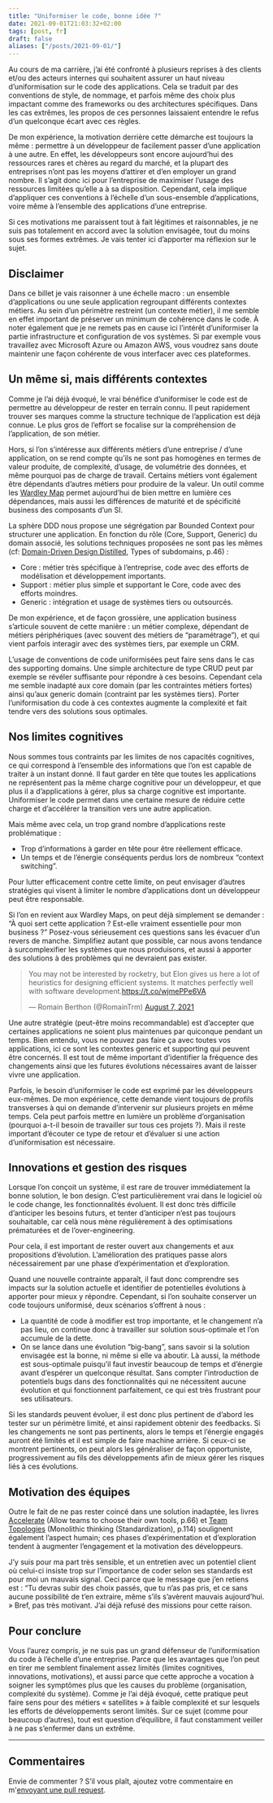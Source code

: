 ```yaml
---
title: "Uniformiser le code, bonne idée ?"
date: 2021-09-01T21:03:32+02:00
tags: [post, fr]
draft: false
aliases: ["/posts/2021-09-01/"]
---
```


Au cours de ma carrière, j’ai été confronté à plusieurs reprises à des clients et/ou des acteurs internes qui souhaitent assurer un haut niveau d’uniformisation sur le code des applications. Cela se traduit par des conventions de style, de nommage, et parfois même des choix plus impactant comme des frameworks ou des architectures spécifiques. Dans les cas extrêmes, les propos de ces personnes laissaient entendre le refus d’un quelconque écart avec ces règles.

De mon expérience, la motivation derrière cette démarche est toujours la même&nbsp;: permettre à un développeur de facilement passer d’une application à une autre. En effet, les développeurs sont encore aujourd’hui des ressources rares et chères au regard du marché, et la plupart des entreprises n’ont pas les moyens d’attirer et d’en employer un grand nombre. Il s’agit donc ici pour l’entreprise de maximiser l’usage des ressources limitées qu’elle a à sa disposition. Cependant, cela implique d’appliquer ces conventions à l’échelle d’un sous-ensemble d’applications, voire même à l’ensemble des applications d’une entreprise.

Si ces motivations me paraissent tout à fait légitimes et raisonnables, je ne suis pas totalement en accord avec la solution envisagée, tout du moins sous ses formes extrêmes. Je vais tenter ici d’apporter ma réflexion sur le sujet.

## Disclaimer

Dans ce billet je vais raisonner à une échelle macro&nbsp;: un ensemble d’applications ou une seule application regroupant différents contextes métiers. Au sein d’un périmètre restreint (un contexte métier), il me semble en effet important de préserver un minimum de cohérence dans le code. À noter également que je ne remets pas en cause ici l’intérêt d’uniformiser la partie infrastructure et configuration de vos systèmes. Si par exemple vous travaillez avec Microsoft Azure ou Amazon AWS, vous voudrez sans doute maintenir une façon cohérente de vous interfacer avec ces plateformes.

## Un même si, mais différents contextes

Comme je l’ai déjà évoqué, le vrai bénéfice d’uniformiser le code est de permettre au développeur de rester en terrain connu. Il peut rapidement trouver ses marques comme la structure technique de l’application est déjà connue. Le plus gros de l’effort se focalise sur la compréhension de l’application, de son métier.

Hors, si l’on s’intéresse aux différents métiers d’une entreprise / d’une application, on se rend compte qu’ils ne sont pas homogènes en termes de valeur produite, de complexité, d’usage, de volumétrie des données, et même pourquoi pas de charge de travail. Certains métiers vont également être dépendants d’autres métiers pour produire de la valeur. Un outil comme les [Wardley Map](https://learnwardleymapping.com/) permet aujourd’hui de bien mettre en lumière ces dépendances, mais aussi les différences de maturité et de spécificité business des composants d’un SI.

La sphère DDD nous propose une ségrégation par Bounded Context pour structurer une application. En fonction du rôle (Core, Support, Generic) du domain associé, les solutions techniques proposées ne sont pas les mêmes (cf: [Domain-Driven Design Distilled](https://www.goodreads.com/book/show/28602719-domain-driven-design-distilled), Types of subdomains, p.46)&nbsp;:

- Core&nbsp;: métier très spécifique à l’entreprise, code avec des efforts de modélisation et développement importants.
- Support&nbsp;: métier plus simple et supportant le Core, code avec des efforts moindres.
- Generic&nbsp;: intégration et usage de systèmes tiers ou outsourcés.

De mon expérience, et de façon grossière, une application business s’articule souvent de cette manière&nbsp;: un métier complexe, dépendant de métiers périphériques (avec souvent des métiers de “paramétrage”), et qui vient parfois interagir avec des systèmes tiers, par exemple un CRM.

L’usage de conventions de code uniformisées peut faire sens dans le cas des supporting domains. Une simple architecture de type CRUD peut par exemple se révéler suffisante pour répondre à ces besoins. Cependant cela me semble inadapté aux core domain (par les contraintes métiers fortes) ainsi qu’aux generic domain (contraint par les systèmes tiers). Porter l’uniformisation du code à ces contextes augmente la complexité et fait tendre vers des solutions sous optimales.

## Nos limites cognitives

Nous sommes tous contraints par les limites de nos capacités cognitives, ce qui correspond à l’ensemble des informations que l’on est capable de traiter à un instant donné. Il faut garder en tête que toutes les applications ne représentent pas la même charge cognitive pour un développeur, et que plus il a d’applications à gérer, plus sa charge cognitive est importante. Uniformiser le code permet dans une certaine mesure de réduire cette charge et d’accélérer la transition vers une autre application.

Mais même avec cela, un trop grand nombre d’applications reste problématique&nbsp;:

- Trop d’informations à garder en tête pour être réellement efficace.
- Un temps et de l’énergie conséquents perdus lors de nombreux “context switching”.

Pour lutter efficacement contre cette limite, on peut envisager d’autres stratégies qui visent à limiter le nombre d’applications dont un développeur peut être responsable.

Si l’on en revient aux Wardley Maps, on peut déjà simplement se demander&nbsp;: “À quoi sert cette application&nbsp;? Est-elle vraiment essentielle pour mon business&nbsp;?” Posez-vous sérieusement ces questions sans les évacuer d’un revers de manche. Simplifiez autant que possible, car nous avons tendance à surcomplexifier les systèmes que nous produisons, et aussi à apporter des solutions à des problèmes qui ne devraient pas exister.

<blockquote class="twitter-tweet"><p lang="en" dir="ltr">You may not be interested by rocketry, but Elon gives us here a lot of heuristics for designing efficient systems. It matches perfectly well with software development.<a href="https://t.co/wjmePPe6VA">https://t.co/wjmePPe6VA</a></p>&mdash; Romain Berthon (@RomainTrm) <a href="https://twitter.com/RomainTrm/status/1424013279479877635?ref_src=twsrc%5Etfw">August 7, 2021</a></blockquote> <script async src="https://platform.twitter.com/widgets.js" charset="utf-8"></script>

Une autre stratégie (peut-être moins recommandable) est d’accepter que certaines applications ne soient plus maintenues par quiconque pendant un temps. Bien entendu, vous ne pouvez pas faire ça avec toutes vos applications, ici ce sont les contextes generic et supporting qui peuvent être concernés. Il est tout de même important d’identifier la fréquence des changements ainsi que les futures évolutions nécessaires avant de laisser vivre une application.

Parfois, le besoin d’uniformiser le code est exprimé par les développeurs eux-mêmes. De mon expérience, cette demande vient toujours de profils transverses à qui on demande d’intervenir sur plusieurs projets en même temps. Cela peut parfois mettre en lumière un problème d’organisation (pourquoi a-t-il besoin de travailler sur tous ces projets&nbsp;?). Mais il reste important d’écouter ce type de retour et d’évaluer si une action d’uniformisation est nécessaire.

## Innovations et gestion des risques

Lorsque l’on conçoit un système, il est rare de trouver immédiatement la bonne solution, le bon design. C’est particulièrement vrai dans le logiciel où le code change, les fonctionnalités évoluent. Il est donc très difficile d’anticiper les besoins futurs, et tenter d’anticiper n’est pas toujours souhaitable, car celà nous mène régulièrement à des optimisations prématurées et de l’over-engineering.

Pour cela, il est important de rester ouvert aux changements et aux propositions d’évolution. L’amélioration des pratiques passe alors nécessairement par une phase d’expérimentation et d’exploration.

Quand une nouvelle contrainte apparaît, il faut donc comprendre ses impacts sur la solution actuelle et identifier de potentielles évolutions à apporter pour mieux y répondre. Cependant, si l’on souhaite conserver un code toujours uniformisé, deux scénarios s’offrent à nous&nbsp;:

- La quantité de code à modifier est trop importante, et le changement n’a pas lieu, on continue donc à travailler sur solution sous-optimale et l’on accumule de la dette.
- On se lance dans une évolution “big-bang”, sans savoir si la solution envisagée est la bonne, ni même si elle va aboutir. Là aussi, la méthode est sous-optimale puisqu’il faut investir beaucoup de temps et d’énergie avant d’espérer un quelconque résultat. Sans compter l’introduction de potentiels bugs dans des fonctionnalités qui ne nécessitent aucune évolution et qui fonctionnent parfaitement, ce qui est très frustrant pour ses utilisateurs.

Si les standards peuvent évoluer, il est donc plus pertinent de d’abord les tester sur un périmètre limité, et ainsi rapidement obtenir des feedbacks. Si les changements ne sont pas pertinents, alors le temps et l’énergie engagés auront été limités et il est simple de faire machine arrière. Si ceux-ci se montrent pertinents, on peut alors les généraliser de façon opportuniste, progressivement au fils des développements afin de mieux gérer les risques liés à ces évolutions.

## Motivation des équipes

Outre le fait de ne pas rester coincé dans une solution inadaptée, les livres [Accelerate](https://itrevolution.com/product/accelerate/) (Allow teams to choose their own tools, p.66) et [Team Topologies](https://teamtopologies.com/book) (Monolithic thinking (Standardization), p.114) soulignent également l’aspect humain; ces phases d’expérimentation et d’exploration tendent à augmenter l’engagement et la motivation des développeurs.

J’y suis pour ma part très sensible, et un entretien avec un potentiel client où celui-ci insiste trop sur l’importance de coder selon ses standards est pour moi un mauvais signal. Ceci parce que le message que j’en retiens est&nbsp;: “Tu devras subir des choix passés, que tu n’as pas pris, et ce sans aucune possibilité de t’en extraire, même s’ils s’avèrent mauvais aujourd’hui. » Bref, pas très motivant. J’ai déjà refusé des missions pour cette raison.

## Pour conclure

Vous l’aurez compris, je ne suis pas un grand défenseur de l’uniformisation du code à l’échelle d’une entreprise. Parce que les avantages que l’on peut en tirer me semblent finalement assez limités (limites cognitives, innovations, motivations), et aussi parce que cette approche a vocation à soigner les symptômes plus que les causes du problème (organisation, complexité du système). Comme je l’ai déjà évoqué, cette pratique peut faire sens pour des métiers « satellites » à faible complexité et sur lesquels les efforts de développements seront limités. Sur ce sujet (comme pour beaucoup d’autres), tout est question d’équilibre, il faut constamment veiller à ne pas s’enfermer dans un extrême.

---

## Commentaires

<!--Ajoutez votre commentaire ici-->

Envie de commenter ? S’il vous plaît, ajoutez votre commentaire en m'[envoyant une pull request](https://github.com/RomainTrm/Blog?tab=readme-ov-file#how-to-comment).
